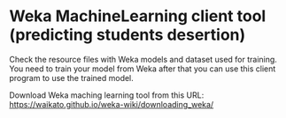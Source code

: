 # Weka MachineLearning client tool (predicting students desertion)

Check the resource files with Weka models and dataset used for training. You need to train your model from Weka after that you can use this client program to use the trained model.

Download Weka maching learning tool from this URL: https://waikato.github.io/weka-wiki/downloading_weka/